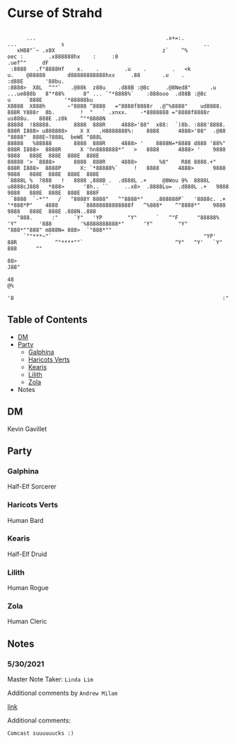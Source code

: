 # Curse of Strahd


```ascii

      ...                                         .x+=:.                                                ...              s                                            ..      
   xH88"`~ .x8X                                  z`    ^%                              oec :        .x888888hx    :     :8                               .uef^"     dF        
 :8888   .f"8888Hf    x.    .        .u    .        .   <k                      u.    @88888       d88888888888hxx     .88       .u    .               :d88E       '88bu.     
:8888>  X8L  ^""`   .@88k  z88u    .d88B :@8c     .@8Ned8"      .u        ...ue888b   8"*88%      8" ... `"*8888%`    :888ooo  .d88B :@8c        u     `888E       '*88888bu  
X8888  X888h       ~"8888 ^8888   ="8888f8888r  .@^%8888"    ud8888.      888R Y888r  8b.        !  "   ` .xnxx.    -*8888888 ="8888f8888r    us888u.   888E .z8k    ^"*8888N 
88888  !88888.       8888  888R     4888>'88"  x88:  `)8b. :888'8888.     888R I888> u888888>    X X   .H8888888%:    8888      4888>'88"  .@88 "8888"  888E~?888L  beWE "888L
88888   %88888       8888  888R     4888> '    8888N=*8888 d888 '88%"     888R I888>  8888R      X 'hn8888888*"   >   8888      4888> '    9888  9888   888E  888E  888E  888E
88888 '> `8888>      8888  888R     4888>       %8"    R88 8888.+"        888R I888>  8888P      X: `*88888%`     !   8888      4888>      9888  9888   888E  888E  888E  888E
`8888L %  ?888   !   8888 ,888B .  .d888L .+     @8Wou 9%  8888L         u8888cJ888   *888>      '8h.. ``     ..x8>  .8888Lu=  .d888L .+   9888  9888   888E  888E  888E  888F
 `8888  `-*""   /   "8888Y 8888"   ^"8888*"    .888888P`   '8888c. .+     "*888*P"    4888        `88888888888888f   ^%888*    ^"8888*"    9888  9888   888E  888E .888N..888 
   "888.      :"     `Y"   'YP        "Y"      `   ^"F      "88888%         'Y"       '888         '%8888888888*"      'Y"        "Y"      "888*""888" m888N= 888>  `"888*""  
     `""***~"`                                                "YP'                     88R            ^"****""`                             ^Y"   ^Y'   `Y"   888      ""     
                                                                                       88>                                                                   J88"             
                                                                                       48                                                                    @%               
                                                                                       '8                                                                  :"                 

```

## Table of Contents

* [DM](#dm)
* [Party](#party)
  * [Galphina](#galphina)
  * [Haricots Verts](#haricots-verts)
  * [Kearis](#kearis)
  * [Lilith](#lilith)
  * [Zola](#zola)
* Notes

## DM

Kevin Gavillet

## Party

### Galphina

Half-Elf Sorcerer

### Haricots Verts

Human Bard

### Kearis

Half-Elf Druid

### Lilith

Human Rogue

### Zola

Human Cleric

## Notes

### 5/30/2021

Master Note Taker: `Linda Lim`

Additional comments by `Andrew Milam`

[link](/sessions/5-30-2021.md)

Additional comments:

```txt
Comcast suuuuuucks :)
```
